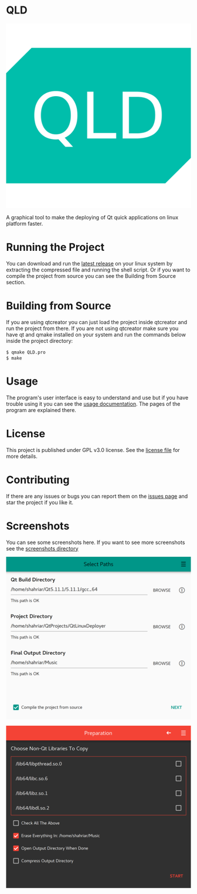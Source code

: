 # QLD
![Icon](Images/icon.png)

A graphical tool to make the deploying of Qt quick applications on linux platform faster.

# Running the Project
You can download and run the [latest release](../../releases) on your linux system by extracting the compressed file and running the shell script. Or if you want to compile the project from source you can see the Building from Source section.

# Building from Source
If you are using qtcreator you can just load the project inside qtcreator and run the project from there. If you are not using qtcreator make sure you have qt and qmake installed on your system and run the commands below inside the project directory:

``` shell
$ qmake QLD.pro
$ make
```

# Usage
The program's user interface is easy to understand and use but if you have trouble using it you can see the [usage documentation](../../wiki). The pages of the program are explained there.

# License
This project is published under GPL v3.0 license. See the [license file](LICENSE) for more details.

# Contributing
If there are any issues or bugs you can report them on the [issues page](https://github.com/ShahriarSS/QLD/issues) and star the project if you like it.

# Screenshots
You can see some screenshots here. If you want to see more screenshots see the [screenshots directory](https://github.com/ShahriarSS/QLD/tree/master/Screenshots)

![screenshot1](Screenshots/screenshot1.png)

![screenshot2](Screenshots/screenshot7.png)
